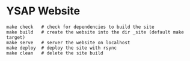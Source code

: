 YSAP Website
============

    make check   # check for dependencies to build the site
    make build   # create the website into the dir _site (default make target)
    make serve   # server the website on localhost
    make deploy  # deploy the site with rsync
    make clean   # delete the site build
